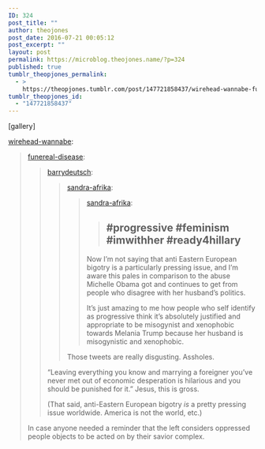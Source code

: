 ```yaml
---
ID: 324
post_title: ""
author: theojones
post_date: 2016-07-21 00:05:12
post_excerpt: ""
layout: post
permalink: https://microblog.theojones.name/?p=324
published: true
tumblr_theopjones_permalink:
  - >
    https://theopjones.tumblr.com/post/147721858437/wirehead-wannabe-funereal-disease
tumblr_theopjones_id:
  - "147721858437"
---
```

[gallery]
<p><a class="tumblr_blog" href="http://wirehead-wannabe.tumblr.com/post/147721575418">wirehead-wannabe</a>:</p>
<blockquote>
<p><a class="tumblr_blog" href="http://funereal-disease.tumblr.com/post/147712939155">funereal-disease</a>:</p>
<blockquote>
<p><a class="tumblr_blog" href="http://barrydeutsch.tumblr.com/post/147712149624">barrydeutsch</a>:</p>
<blockquote>
<p><a class="tumblr_blog" href="http://sandra-afrika.tumblr.com/post/147649724397">sandra-afrika</a>:</p>
<blockquote>
<p><a class="tumblr_blog" href="http://sandra-afrika.tumblr.com/post/147649048697">sandra-afrika</a>:</p>
<blockquote>
<h2>#progressive #feminism #imwithher #ready4hillary</h2>
</blockquote>
<p>Now I’m not saying that anti Eastern European bigotry is a particularly pressing issue, and I’m aware this pales in comparison to the abuse Michelle Obama got and continues to get from people who disagree with her husband’s politics. </p>
<p>It’s just amazing to me how people who self identify as progressive think it’s absolutely justified and appropriate to be misogynist and xenophobic towards Melania Trump because her husband is misogynistic and xenophobic. </p>
</blockquote>
<p>Those tweets are really disgusting. Assholes.<br /></p>
</blockquote>
<p>“Leaving everything you know and marrying a foreigner you’ve never met out of economic desperation is hilarious and you should be punished for it.” Jesus, this is gross. <br /></p>
<p>(That said, anti-Eastern European bigotry <i>is</i> a pretty pressing issue worldwide. America is not the world, etc.) <br /></p>
</blockquote>
<p>In case anyone needed a reminder that the left considers oppressed people objects to be acted on by their savior complex.</p>
</blockquote>